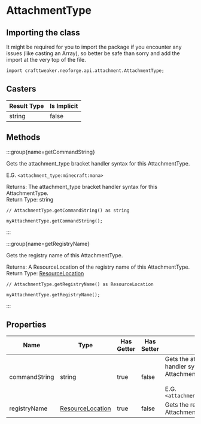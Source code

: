 # AttachmentType

## Importing the class

It might be required for you to import the package if you encounter any issues (like casting an Array), so better be safe than sorry and add the import at the very top of the file.
```zenscript
import crafttweaker.neoforge.api.attachment.AttachmentType;
```


## Casters

| Result Type | Is Implicit |
|-------------|-------------|
| string      | false       |

## Methods

:::group{name=getCommandString}

Gets the attachment_type bracket handler syntax for this AttachmentType.

 E.G.
 `<attachment_type:minecraft:mana>`

Returns: The attachment_type bracket handler syntax for this AttachmentType.  
Return Type: string

```zenscript
// AttachmentType.getCommandString() as string

myAttachmentType.getCommandString();
```

:::

:::group{name=getRegistryName}

Gets the registry name of this AttachmentType.

Returns: A ResourceLocation of the registry name of this AttachmentType.  
Return Type: [ResourceLocation](/vanilla/api/resource/ResourceLocation)

```zenscript
// AttachmentType.getRegistryName() as ResourceLocation

myAttachmentType.getRegistryName();
```

:::


## Properties

|     Name      |                            Type                            | Has Getter | Has Setter |                                                               Description                                                                |
|---------------|------------------------------------------------------------|------------|------------|------------------------------------------------------------------------------------------------------------------------------------------|
| commandString | string                                                     | true       | false      | Gets the attachment_type bracket handler syntax for this AttachmentType. <br />  <br />  E.G. <br />  `<attachment_type:minecraft:mana>` |
| registryName  | [ResourceLocation](/vanilla/api/resource/ResourceLocation) | true       | false      | Gets the registry name of this AttachmentType.                                                                                           |

